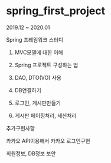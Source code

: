# spring_first_project

2019.12 ~ 2020.01

Spring 프레임워크 스터디

1. MVC모델에 대한 이해

2. Spring 프로젝트 구성하는 법

3. DAO, DTO(VO) 사용

4. DB연결하기

5. 로그인, 게시판만들기

6. 게시판 페이징처리, 세션처리

추가구현사항

카카오 API이용해서 카카오 로그인구현

회원정보, DB정보 보안
